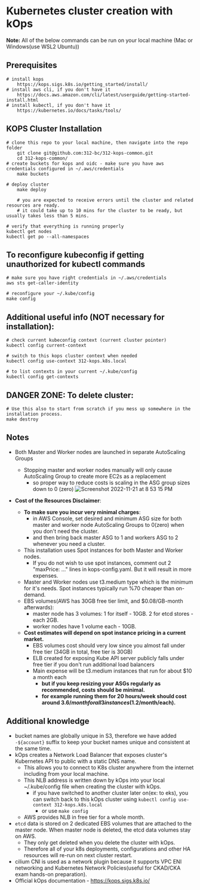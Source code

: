 # Kubernetes cluster creation with kOps
**Note:** All of the below commands can be run on your local machine (Mac or Windows(use WSL2 Ubuntu))

## Prerequisites
    # install kops
        https://kops.sigs.k8s.io/getting_started/install/
    # install aws cli, if you don't have it
        https://docs.aws.amazon.com/cli/latest/userguide/getting-started-install.html
    # install kubectl, if you don't have it
        https://kubernetes.io/docs/tasks/tools/

## KOPS Cluster Installation
    # clone this repo to your local machine, then navigate into the repo folder
        git clone git@github.com:312-bc/312-kops-common.git
        cd 312-kops-common/
    # create buckets for kops and oidc - make sure you have aws credentials configured in ~/.aws/credentials
        make buckets

    # deploy cluster
        make deploy

        # you are expected to receive errors until the cluster and related resources are ready.
        # it could take up to 10 mins for the cluster to be ready, but usually takes less than 5 mins.

    # verify that everything is running properly
    kubectl get nodes
    kubectl get po --all-namespaces

## To reconfigure kubeconfig if getting unauthorized for kubectl commands
    # make sure you have right credentials in ~/.aws/credentials
    aws sts get-caller-identity

    # reconfigure your ~/.kube/config
    make config

## Additional useful info (NOT necessary for installation):

    # check current kubeconfig context (current cluster pointer)
    kubectl config current-context

    # switch to this kops cluster context when needed
    kubectl config use-context 312-kops.k8s.local

    # to list contexts in your current ~/.kube/config
    kubectl config get-contexts

## DANGER ZONE: To delete cluster:
    # Use this also to start from scratch if you mess up somewhere in the installation process.
    make destroy

## Notes
- Both Master and Worker nodes are launched in separate AutoScaling Groups
    - Stopping master and worker nodes manually will only cause AutoScaling Group to create more EC2s as a replacement
        - so proper way to reduce costs is scaling in the ASG group sizes down to 0 (zero)
    ![Screenshot 2022-11-21 at 8 53 15 PM](https://user-images.githubusercontent.com/43100287/203209740-69566769-1573-49bb-a7d5-d5e314a689fe.png)

- **Cost of the Resources Disclaimer**:
    - **To make sure you incur very minimal charges**:
        - in AWS Console, set desired and minimum ASG size for both master and worker node AutoScaling Groups to 0(zero) when you don't need the cluster.
        - and then bring back master ASG to 1 and workers ASG to 2 whenever you need a cluster.
    - This installation uses Spot instances for both Master and Worker nodes.
        - If you do not wish to use spot instances, comment out 2 "maxPrice: ..." lines in kops-config.yaml. But it will result in more expenses.
    - Master and Worker nodes use t3.medium type which is the minimum for it's needs. Spot instances typically run %70 cheaper than on-demand.
    - EBS volumes(AWS has 30GB free tier limit, and $0.08/GB-month afterwards):
        - master node has 3 volumes: 1 for itself - 10GB. 2 for etcd stores - each 2GB.
        - worker nodes have 1 volume each - 10GB.
    - **Cost estimates will depend on spot instance pricing in a current market.**
        - EBS volumes cost should very low since you almost fall under free tier (34GB in total, free tier is 30GB)
        - ELB created for exposing Kube API server publicly falls under free tier if you don't run additional load balancers
        - Main expense will be t3.medium instances that run for about $10 a month each
            - **but if you keep resizing your ASGs regularly as recommended, costs should be minimal.**
            - **for example running them for 20 hours/week should cost around $3.6/month for all 3 instances ($1.2/month/each).**

## Additional knowledge
- bucket names are globally unique in S3, therefore we have added `-${account}` suffix to keep your bucket names unique and consistent at the same time.
- kOps creates a Network Load Balancer that exposes cluster's Kubernetes API to public with a static DNS name.
    - This allows you to connect to K8s cluster anywhere from the internet including from your local machine.
    - This NLB address is written down by kOps into your local ~/.kube/config file when creating the cluster with kOps.
        - if you have switched to another cluster later on(ex: to eks), you can switch back to this kOps cluster using `kubectl config use-context 312-kops.k8s.local`
            - or use `make config`
    - AWS provides NLB in free tier for a whole month.
- `etcd` data is stored on 2 dedicated EBS volumes that are attached to the master node. When master node is deleted, the etcd data volumes stay on AWS.
    - They only get deleted when you delete the cluster with kOps.
    - Therefore all of your k8s deployments, configurations and other HA resources will re-run on next cluster restart.
- cilium CNI is used as a network plugin because it supports VPC ENI networking and Kubernetes Network Policies(useful for CKAD/CKA exam hands-on preparation).
- Official kOps documentation - https://kops.sigs.k8s.io/
